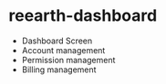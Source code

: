 # reearth-dashboard

- Dashboard Screen
- Account management
- Permission management
- Billing management

